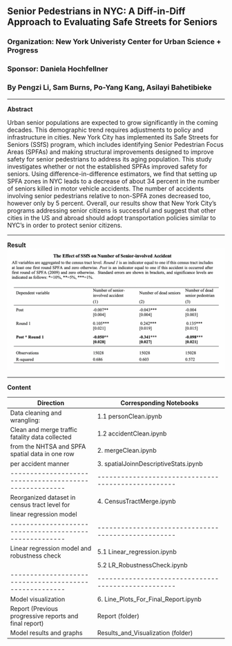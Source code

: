 ## Senior Pedestrians in NYC: A Diff-in-Diff Approach to Evaluating Safe Streets for Seniors
### Organization: New York Univeristy Center for Urban Science + Progress
### Sponsor: Daniela Hochfellner
### By Pengzi Li, Sam Burns, Po-Yang Kang, Asilayi Bahetibieke
-------------------------------------------------------------------------------------------
**Abstract**

Urban senior populations are expected to grow significantly in the coming decades. This demographic trend requires adjustments to policy and infrastructure in cities. New York City has implemented its Safe Streets for Seniors (SSfS) program, which includes identifying Senior Pedestrian Focus Areas (SPFAs) and making structural improvements designed to improve safety for senior pedestrians to address its aging population. This study investigates whether or not the established SPFAs improved safety for seniors. Using difference-in-difference estimators, we find that setting up SPFA zones in NYC leads to a decrease of about 34 percent in the number of seniors killed in motor vehicle accidents. The number of accidents involving senior pedestrians relative to non-SPFA zones decreased too, however only by 5 percent. Overall, our results show that New York City’s programs addressing senior citizens is successful  and suggest that other cities in the US and abroad should adopt transportation policies similar to NYC’s in order to protect senior citizens.

----------------------------------------------------------------------------------------------
**Result**
![Alt_text](Results_and_Visualization/Main_Result.png)

-----------------------------------------------------------------------------------------------
**Content**

|Direction                                             |Corresponding Notebooks                            |
|------------------------------------------------------|---------------------------------------------------|
|Data cleaning and wrangling:                          |1.1 personClean.ipynb                              |
|Clean and merge traffic fatality data collected       |1.2 accidentClean.ipynb                            |
|from the NHTSA and SPFA spatial data in one row       |2. mergeClean.ipynb                                |
|per accident manner                                   |3. spatialJoinnDescriptiveStats.ipynb              |
|------------------------------------------------------|---------------------------------------------------|
|Reorganized dataset in census tract level for         |4. CensusTractMerge.ipynb                          |
|linear regression model                               |                                                   |
|------------------------------------------------------|---------------------------------------------------|
|Linear regression model and robustness check          |5.1 Linear_regression.ipynb                        |
|                                                      |5.2 LR_RobustnessCheck.ipynb                       |
|------------------------------------------------------|---------------------------------------------------|
|Model visualization                                   |6. Line_Plots_For_Final_Report.ipynb               |
|Report (Previous progressive reports and final report)|Report (folder)                                    |
|Model results and graphs                              |Results_and_Visualization (folder)                 |
